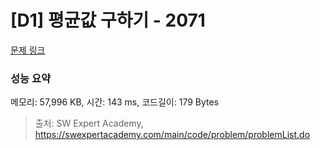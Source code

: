 # [D1] 평균값 구하기 - 2071 

[문제 링크](https://swexpertacademy.com/main/code/problem/problemDetail.do?contestProbId=AV5QRnJqA5cDFAUq) 

### 성능 요약

메모리: 57,996 KB, 시간: 143 ms, 코드길이: 179 Bytes



> 출처: SW Expert Academy, https://swexpertacademy.com/main/code/problem/problemList.do